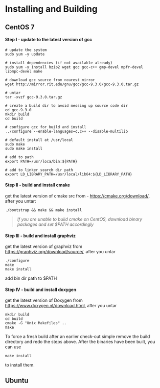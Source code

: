 # Installing and Building 

## CentOS 7

#### Step I - update to the latest version of gcc

```Shell
# update the system
sudo yum -y update

# install dependencies (if not available already)
sudo yum -y install bzip2 wget gcc gcc-c++ gmp-devel mpfr-devel libmpc-devel make   

# download gcc source from nearest mirror
wget http://mirror.rit.edu/gnu/gcc/gcc-9.3.0/gcc-9.3.0.tar.gz 

# untar
tar -xvzf gcc-9.3.0.tar.gz                                                                  

# create a build dir to avoid messing up source code dir
cd gcc-9.3.0
mkdir build                                                                                  
cd build

# configure gcc for build and install
../configure --enable-languages=c,c++ --disable-multilib

# default install at /usr/local
sudo make
sudo make install         

# add to path
export PATH=/usr/loca/bin:${PATH}           

# add to linker search dir path
export LD_LIBRARY_PATH=/usr/local/lib64:${LD_LIBRARY_PATH}                                   
```

#### Step II - build and install cmake

get the latest version of cmake src from - https://cmake.org/download/, after you untar:

```Shell
./bootstrap && make && make install
```

> *If you are unable to build cmake on CentOS, download binary packages and set $PATH accordingly*

#### Step III - build and install graphviz

get the latest version of graphviz from https://graphviz.org/download/source/, after you untar

```Shell
./configure
make
make install
```

add bin dir path to $PATH

#### Step IV - build and install doxygen

get the latest version of Doxygen from https://www.doxygen.nl/download.html, after you untar

```Shell
mkdir build
cd build
cmake -G "Unix Makefiles" ..
make
```

To force a fresh build after an earlier check-out simple remove the build directory and redo the steps above. After the binaries have been built, you can use

```Shell
make install
```

to install them. 

## Ubuntu

